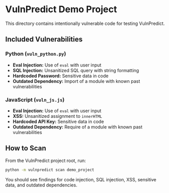 # VulnPredict Demo Project

This directory contains intentionally vulnerable code for testing VulnPredict.

## Included Vulnerabilities

### Python (`vuln_python.py`)
- **Eval Injection:** Use of `eval` with user input
- **SQL Injection:** Unsanitized SQL query with string formatting
- **Hardcoded Password:** Sensitive data in code
- **Outdated Dependency:** Import of a module with known past vulnerabilities

### JavaScript (`vuln_js.js`)
- **Eval Injection:** Use of `eval` with user input
- **XSS:** Unsanitized assignment to `innerHTML`
- **Hardcoded API Key:** Sensitive data in code
- **Outdated Dependency:** Require of a module with known past vulnerabilities

## How to Scan

From the VulnPredict project root, run:

```sh
python -m vulnpredict scan demo_project
```

You should see findings for code injection, SQL injection, XSS, sensitive data, and outdated dependencies. 